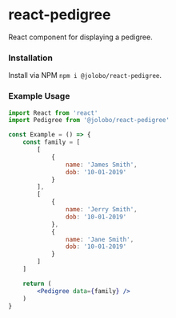 # react-pedigree
React component for displaying a pedigree.

### Installation
Install via NPM `npm i @jolobo/react-pedigree`.

### Example Usage

```jsx
import React from 'react'
import Pedigree from '@jolobo/react-pedigree'

const Example = () => {
    const family = [
        [
            {
                name: 'James Smith',
                dob: '10-01-2019'
            }
        ],
        [
            {
                name: 'Jerry Smith',
                dob: '10-01-2019'
            },
            {
                name: 'Jane Smith',
                dob: '10-01-2019'
            }
        ]
    ]

    return (
        <Pedigree data={family} />
    )
}
```